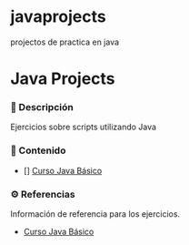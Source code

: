 # javaprojects
projectos de practica en java

# Java Projects

### 📝 Descripción

Ejercicios sobre scripts utilizando Java

### 📒 Contenido

- [] [Curso Java Básico](freecode_api/README.md)


### ⚙️ Referencias

Información de referencia para los ejercicios.

- [Curso Java Básico](https://youtu.be/SpR_jWINBzg)